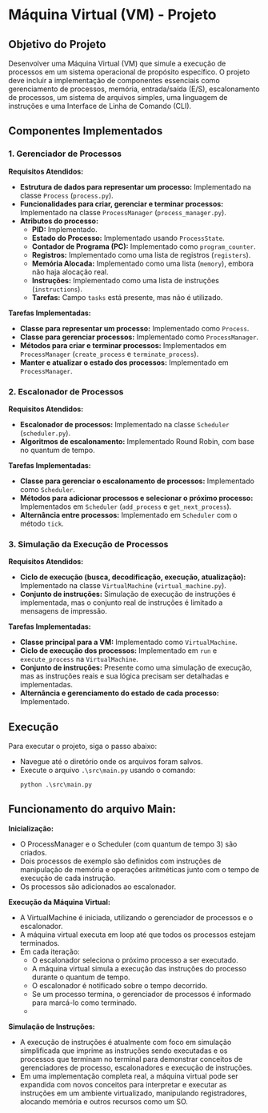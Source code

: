 # Máquina Virtual (VM) - Projeto

## Objetivo do Projeto

Desenvolver uma Máquina Virtual (VM) que simule a execução de processos em um sistema operacional de propósito específico. O projeto deve incluir a implementação de componentes essenciais como gerenciamento de processos, memória, entrada/saída (E/S), escalonamento de processos, um sistema de arquivos simples, uma linguagem de instruções e uma Interface de Linha de Comando (CLI).

## Componentes Implementados

### 1. Gerenciador de Processos

**Requisitos Atendidos:**
- **Estrutura de dados para representar um processo:** Implementado na classe `Process` (`process.py`).
- **Funcionalidades para criar, gerenciar e terminar processos:** Implementado na classe `ProcessManager` (`process_manager.py`).
- **Atributos do processo:**
  - **PID:** Implementado.
  - **Estado do Processo:** Implementado usando `ProcessState`.
  - **Contador de Programa (PC):** Implementado como `program_counter`.
  - **Registros:** Implementado como uma lista de registros (`registers`).
  - **Memória Alocada:** Implementado como uma lista (`memory`), embora não haja alocação real.
  - **Instruções:** Implementado como uma lista de instruções (`instructions`).
  - **Tarefas:** Campo `tasks` está presente, mas não é utilizado.

**Tarefas Implementadas:**
- **Classe para representar um processo:** Implementado como `Process`.
- **Classe para gerenciar processos:** Implementado como `ProcessManager`.
- **Métodos para criar e terminar processos:** Implementados em `ProcessManager` (`create_process` e `terminate_process`).
- **Manter e atualizar o estado dos processos:** Implementado em `ProcessManager`.

### 2. Escalonador de Processos

**Requisitos Atendidos:**
- **Escalonador de processos:** Implementado na classe `Scheduler` (`scheduler.py`).
- **Algoritmos de escalonamento:** Implementado Round Robin, com base no quantum de tempo.

**Tarefas Implementadas:**
- **Classe para gerenciar o escalonamento de processos:** Implementado como `Scheduler`.
- **Métodos para adicionar processos e selecionar o próximo processo:** Implementados em `Scheduler` (`add_process` e `get_next_process`).
- **Alternância entre processos:** Implementado em `Scheduler` com o método `tick`.

### 3. Simulação da Execução de Processos

**Requisitos Atendidos:**
- **Ciclo de execução (busca, decodificação, execução, atualização):** Implementado na classe `VirtualMachine` (`virtual_machine.py`).
- **Conjunto de instruções:** Simulação de execução de instruções é implementada, mas o conjunto real de instruções é limitado a mensagens de impressão.

**Tarefas Implementadas:**
- **Classe principal para a VM:** Implementado como `VirtualMachine`.
- **Ciclo de execução dos processos:** Implementado em `run` e `execute_process` na `VirtualMachine`.
- **Conjunto de instruções:** Presente como uma simulação de execução, mas as instruções reais e sua lógica precisam ser detalhadas e implementadas.
- **Alternância e gerenciamento do estado de cada processo:** Implementado.


## Execução

Para executar o projeto, siga o passo abaixo:

- Navegue até o diretório onde os arquivos foram salvos.
- Execute o arquivo `.\src\main.py` usando o comando:
  ```
  python .\src\main.py
  ```

## Funcionamento do arquivo Main:

**Inicialização:**

- O ProcessManager e o Scheduler (com quantum de tempo 3) são criados.
- Dois processos de exemplo são definidos com instruções de manipulação de memória e operações aritméticas junto com o tempo de execução de cada instrução.
- Os processos são adicionados ao escalonador.

**Execução da Máquina Virtual:**

- A VirtualMachine é iniciada, utilizando o gerenciador de processos e o escalonador.
- A máquina virtual executa em loop até que todos os processos estejam terminados.
- Em cada iteração:
  - O escalonador seleciona o próximo processo a ser executado.
  - A máquina virtual simula a execução das instruções do processo durante o quantum de tempo.
  - O escalonador é notificado sobre o tempo decorrido.
  - Se um processo termina, o gerenciador de processos é informado para marcá-lo como terminado.
  - 
**Simulação de Instruções:**

- A execução de instruções é atualmente com foco em simulação simplificada que imprime as instruções sendo executadas e os processos que terminam no terminal para demonstrar conceitos de gerenciadores de processo, escalonadores e execução de instruções.
- Em uma implementação completa real, a máquina virtual pode ser expandida com novos conceitos para interpretar e executar as instruções em um ambiente virtualizado, manipulando registradores, alocando memória e outros recursos como um SO.